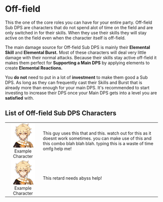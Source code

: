 # Off-field

This the one of the core roles you can have for your entire party. Off-field Sub DPS are characters that do not spend alot of time on the field and are only switched in for their skills. When they use their skills they will stay active on the field even when the character itself is off-field.

The main damage source for Off-field Sub DPS is mainly their **Elemental Skill** and **Elemental Burst.** Most of these characters will deal very little damage with their normal attacks. Because their skills stay active off-field it makes them perfect for **Supporting a Main DPS** by applying elements to create **Elemental Reactions.**

You **do not** need to put in a lot of **investment** to make them good a Sub DPS. As long as they can frequently cast their Skills and Burst that is already more than enough for your main DPS. It's recommended to start investing to increase their DPS once your Main DPS gets into a level you are **satisfied** with.

## List of **Off-field Sub** DPS Characters

|  |  |
| :---: | :--- |
| ![](../../.gitbook/assets/ui_avataricon_aether.png)  Example Character | This guy uses this that and this. watch out for this as it doesnt work sometimes. you can make use of this and this combo blah blah blah. typing this is a waste of time omfg help me! |
| ![](../../.gitbook/assets/ui_avataricon_aether.png)  Example Character | This retard needs abyss help! |

